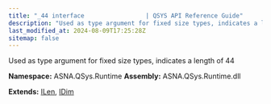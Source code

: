 ```yaml
---
title: "_44 interface                 | QSYS API Reference Guide"
description: "Used as type argument for fixed size types, indicates a length of 44  "
last_modified_at: 2024-08-09T17:25:28Z
sitemap: false
---
```


Used as type argument for fixed size types, indicates a length of 44 

**Namespace:** ASNA.QSys.Runtime
**Assembly:** ASNA.QSys.Runtime.dll

**Extends:** [ILen](/reference/runtime/qsys-runtime/i-len.html), [IDim](/reference/runtime/qsys-runtime/i-dim.html)
<br>
<br>
